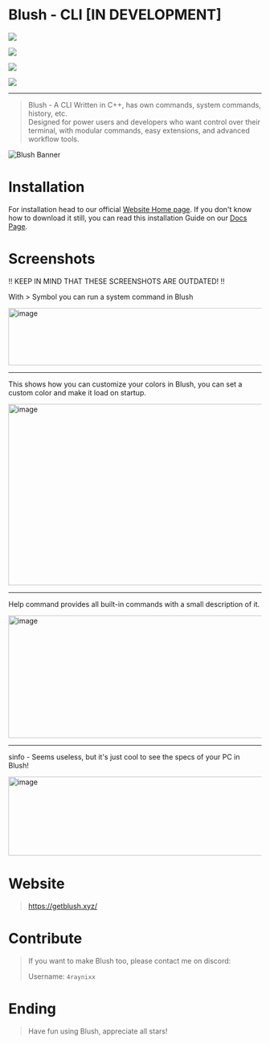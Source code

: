 # Blush - CLI [IN DEVELOPMENT]

![](https://img.shields.io/github/last-commit/Blush-CLI/Blush?style=for-the-badge&color=8AD7EB&logo=git&logoColor=FFFFFF&labelColor=1E202B)

![](https://img.shields.io/github/stars/Blush-CLI/Blush?style=for-the-badge&color=86DBD7&logo=andela&logoColor=FFFFFF&labelColor=1E202B)

![](https://img.shields.io/github/repo-size/Blush-CLI/Blush?style=for-the-badge&color=86DBCE&logo=protondrive&logoColor=FFFFFF&labelColor=1E202B)

![](https://img.shields.io/badge/Website-getblush.xyz-8AD7EB?style=for-the-badge&logo=globe&logoColor=FFFFFF&labelColor=1E202B)

---

> Blush - A CLI Written in C++, has own commands, system commands, history, etc.  
> Designed for power users and developers who want control over their terminal, with modular commands, easy extensions, and advanced workflow tools.

![Blush Banner](https://repository-images.githubusercontent.com/1021183835/2cfd8f2d-6a36-4c34-bf1b-e01f6bf0d41e)
# Installation
For installation head to our official [Website Home page](https://getblush.xyz/). If you don't know how to download it still, you can read this installation Guide on our [Docs Page](https://docs.getblush.xyz/getstarted/installation).

# Screenshots

!! KEEP IN MIND THAT THESE SCREENSHOTS ARE OUTDATED! !!

With > Symbol you can run a system command in Blush

<img width="728" height="114" alt="image" src="https://github.com/user-attachments/assets/5459ff0e-5160-4d32-948c-a56d9ce1f82f" />

---

This shows how you can customize your colors in Blush, you can set a custom color and make it load on startup.

<img width="724" height="361" alt="image" src="https://github.com/user-attachments/assets/0a645dc0-0196-4e4a-8484-bc9eebccca4f" />

---

Help command provides all built-in commands with a small description of it.

<img width="728" height="244" alt="image" src="https://github.com/user-attachments/assets/43d80e62-6d5f-4af7-b0c7-3b7166bc98fc" />

---

sinfo - Seems useless, but it's just cool to see the specs of your PC in Blush!

<img width="722" height="157" alt="image" src="https://github.com/user-attachments/assets/95a2161a-1b91-4adf-b96a-e1afaeea947f" />

# Website
> https://getblush.xyz/

# Contribute
> If you want to make Blush too, please contact me on discord:
> 
> Username: `4raynixx`

# Ending
> Have fun using Blush, appreciate all stars!
